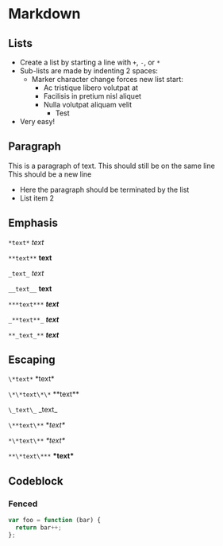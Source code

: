 # Markdown

## Lists

+ Create a list by starting a line with `+`, `-`, or `*`
+ Sub-lists are made by indenting 2 spaces:
  - Marker character change forces new list start:
    * Ac tristique libero volutpat at
    + Facilisis in pretium nisl aliquet
    - Nulla volutpat aliquam velit
      - Test
+ Very easy!

## Paragraph  

This is a paragraph of text.
This should still be on the same line  
This should be a new line 
- Here the paragraph should be terminated by the list
- List item 2

## Emphasis
  

`*text*`   *text*

`**text**`   **text**

`_text_`   _text_

`__text__`   __text__

`***text***`   ***text***

`_**text**_`   _**text**_

`**_text_**`    **_text_**

## Escaping

`\*text*`   \*text\*

`\*\*text\*\*`   \*\*text\*\*

`\_text\_`   \_text\_

`\**text\**`   \**text\**

`*\*text\**`   *\*text\**

`**\*text\***`   **\*text\***

## Codeblock

### Fenced

```js
var foo = function (bar) {
  return bar++;
};
```